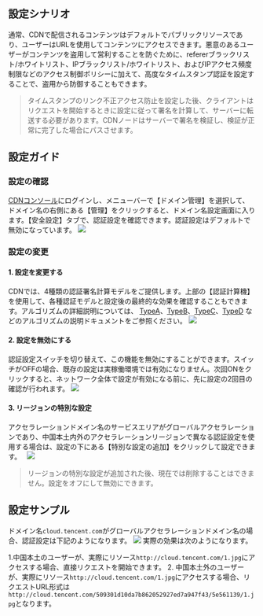 
## 設定シナリオ
通常、CDNで配信されるコンテンツはデフォルトでパブリックリソースであり、ユーザーはURLを使用してコンテンツにアクセスできます。悪意のあるユーザーがコンテンツを盗用して営利することを防ぐために、refererブラックリスト/ホワイトリスト、IPブラックリスト/ホワイトリスト、およびIPアクセス頻度制限などのアクセス制御ポリシーに加えて、高度なタイムスタンプ認証を設定することで、盗用から防御することもできます。

>タイムスタンプのリンク不正アクセス防止を設定した後、クライアントはリクエストを開始するときに設定に従って署名を計算して、サーバーに転送する必要があります。CDNノードはサーバーで署名を検証し、検証が正常に完了した場合にパスさせます。

## 設定ガイド
### 設定の確認
[CDNコンソール](https://console.cloud.tencent.com/cdn)にログインし、メニューバーで【ドメイン管理】を選択して、ドメイン名の右側にある【管理】をクリックすると、ドメイン名設定画面に入ります。【安全設定】タブで、認証設定を確認できます。認証設定はデフォルトで無効になっています。
![](https://main.qcloudimg.com/raw/77831beaa25a77dd26b60e1f401c8dd3.png)

### 設定の変更
#### 1. 設定を変更する
CDNでは、4種類の認証署名計算モデルをご提供します。上部の【認証計算機】を使用して、各種認証モデルと設定後の最終的な効果を確認することもできます。アルゴリズムの詳細説明については、 [TypeA](https://intl.cloud.tencent.com/document/product/228/35222)、[TypeB](https://intl.cloud.tencent.com/document/product/228/35223)、[TypeC](https://intl.cloud.tencent.com/document/product/228/35224)、[TypeD](https://intl.cloud.tencent.com/document/product/228/35225) などのアルゴリズムの説明ドキュメントをご参照ください。
![](https://main.qcloudimg.com/raw/ffd60184fa759b4c7a82a5a49634b8c3.png)

#### 2. 設定を無効にする
認証設定スイッチを切り替えて、この機能を無効にすることができます。スイッチがOFFの場合、既存の設定は実稼働環境では有効になりません。次回ONをクリックすると、ネットワーク全体で設定が有効になる前に、先に設定の2回目の確認が行われます。
![](https://main.qcloudimg.com/raw/5bb10025c5887793807e6b41dbea48a6.png)

#### 3. リージョンの特別な設定
アクセラレーションドメイン名のサービスエリアがグローバルアクセラレーションであり、中国本土内外のアクセラレーションリージョンで異なる認証設定を使用する場合は、設定の下にある【特別な設定の追加】をクリックして設定できます。　
![](https://main.qcloudimg.com/raw/391372dbf734e813c45640dace716793.png)

>リージョンの特別な設定が追加された後、現在では削除することはできません。設定をオフにして無効にできます。

## 設定サンプル
ドメイン名`cloud.tencent.com`がグローバルアクセラレーションドメイン名の場合、認証設定は下記のようになります。
![](https://main.qcloudimg.com/raw/6f432b21603b61e4a1d9c17048a675bf.png)
実際の効果は次のようになります。

1.中国本土のユーザーが、実際にリソース`http://cloud.tencent.com/1.jpg`にアクセスする場合、直接リクエストを開始できます。
2. 中国本土外のユーザーが、実際にリソース`http://cloud.tencent.com/1.jpg`にアクセスする場合、リクエストURL形式は`http://cloud.tencent.com/509301d10da7b862052927ed7a947f43/5e561139/1.jpg`となります。

